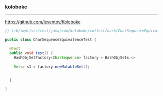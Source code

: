 ### koloboke
---
https://github.com/leventov/Koloboke

```java
// lib/impl/src/test/java/com/koloboke/collect/hash/CharSequenceEquivalenceTest.java

public class CharSequenceEquivalenceTest {

  @Test
  public void test() {
    HashObjSetFactory<CharSequence> factory = HashObjSets.<>
    
    Set<> s1 = factory.newMutableSet();
    
    
  }

}

```

```
```

```
```


